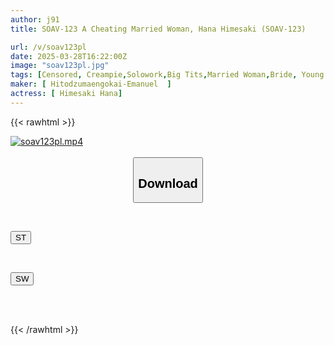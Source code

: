```yaml
---
author: j91
title: SOAV-123 A Cheating Married Woman, Hana Himesaki (SOAV-123)

url: /v/soav123pl
date: 2025-03-28T16:22:00Z
image: "soav123pl.jpg"
tags: [Censored, Creampie,Solowork,Big Tits,Married Woman,Bride, Young Wife,Affair	]
maker: [ Hitodzumaengokai-Emanuel  ]
actress: [ Himesaki Hana]
---
```



{{< rawhtml >}}

<div class="video" data-videoid="bZM4O2gDwdUP8Ol">
    <a href="javascript:;">
        <img src="/v/soav123pl/soav123pl.jpg" width="WIDTH" height="HEIGHT" alt="soav123pl.mp4" loading="lazy">
    </a>
</div>

<script type="text/javascript" src="https://j91.asia/asset/on-demand-st.js"></script>

<br>
  <link rel="stylesheet" href="https://j91.asia/asset/bs5.css">
  
  <center>
  <button class="btn btn-primary" type="button" data-bs-toggle="collapse" data-bs-target=".multi-collapse" aria-expanded="false" aria-controls="multiCollapseExample1 multiCollapseExample2"><h2>Download</h2></button></center>
</p>
<div class="row">
  <div class="col">
    <div class="collapse multi-collapse" id="multiCollapseExample1">
      <div class="card card-body">
	      	      <br>
<div class="buttons">  
<p><a href="/v/soav123pl/st.html" target="_blank"><button class="btn-hover color-3"><i class="fa fa-download"></i> ST</button></a></p></div>
    </div>
  </div>
</div>
  <div class="col">
    <div class="collapse multi-collapse" id="multiCollapseExample2">
      <div class="card card-body">
	      <br>
<div class="buttons">
<p><a href="/v/soav123pl/sw.html" target="_blank"><button class="btn-hover color-2"><i class="fa fa-download"></i> SW</button></a></p></div>
<br><br>
      </div>
    </div>
  </div>
</div>

{{< /rawhtml >}}